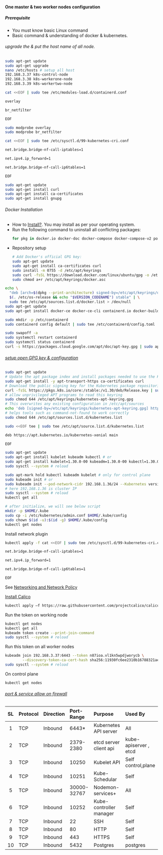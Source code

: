 #### One master & two worker nodes configuration

##### Prerequisite
- You must know basic Linux command
- Basic command & understanding of docker & kubernetes.

###### upgrade the & put the host name of all node.
```bash
sudo apt-get update
sudo apt-get upgrade
nano /etc/hosts # setup all host
192.168.3.37 k8s-control-node
192.168.3.38 k8s-workerone-node
192.168.3.39 k8s-workertwo-node
```
```bash
cat <<EOF | sudo tee /etc/modules-load.d/containerd.conf
```
```bash
overlay
```
```bash
br_netfilter
```
```bash
EOF
```
```bash
sudo modprobe overlay
sudo modprobe br_netfilter
```

```bash
cat <<EOF | sudo tee /etc/sysctl.d/99-kubernetes-cri.conf
```
```bash
net.bridge.bridge-nf-call-iptables=1
```
```bash
net.ipv4.ip_forward=1
```
```bash
net.bridge.bridge-nf-call-ip6tables=1
```
```bash
EOF
```

```bash
sudo apt-get update
sudo apt-get install curl
sudo apt-get install ca-certificates
sudo apt-get install gnupg
``` 

###### Docker Installation

- How to [Install?](https://docs.docker.com/get-docker/). You may install as per your operating system.
- Run the following command to uninstall all conflicting packages:
  ```bash
  for pkg in docker.io docker-doc docker-compose docker-compose-v2 podman-docker containerd runc; do sudo apt-get remove $pkg; done
  ```
- Repository setup
  ```bash
  # Add Docker's official GPG key:
  sudo apt-get update
  sudo apt-get install ca-certificates curl
  sudo install -m 0755 -d /etc/apt/keyrings
  sudo curl -fsSL https://download.docker.com/linux/ubuntu/gpg -o /etc/apt/keyrings/docker.asc
  sudo chmod a+r /etc/apt/keyrings/docker.asc
  ```
```bash
echo \
  "deb [arch=$(dpkg --print-architecture) signed-by=/etc/apt/keyrings/docker.asc] https://download.docker.com/linux/ubuntu \
  $(. /etc/os-release && echo "$VERSION_CODENAME") stable" | \
  sudo tee /etc/apt/sources.list.d/docker.list > /dev/null
sudo apt-get update
sudo apt-get install docker-ce docker-ce-cli containerd.io docker-buildx-plugin docker-compose-plugin
```

```bash
sudo mkdir -p /etc/containerd
sudo containerd config default | sudo tee /etc/containerd/config.toml
```

```bash
sudo swapoff -a
sudo systemctl restart containerd
sudo systemctl status containerd
curl -s https://packages.cloud.google.com/apt/doc/apt-key.gpg | sudo apt-key add -
```

###### [setup open GPG key & configuration](https://kubernetes.io/docs/tasks/tools/install-kubectl-linux/#install-using-native-package-management)
```bash
sudo apt-get update
# Update the apt package index and install packages needed to use the Kubernetes apt repository:
sudo apt-get install -y apt-transport-https ca-certificates curl
# Download the public signing key for the Kubernetes package repositories.
curl -fsSL https://pkgs.k8s.io/core:/stable:/v1.30/deb/Release.key | sudo gpg --dearmor -o /etc/apt/keyrings/kubernetes-apt-keyring.gpg
# allow unprivileged APT programs to read this keyring
sudo chmod 644 /etc/apt/keyrings/kubernetes-apt-keyring.gpg
# This overwrites any existing configuration in /etc/apt/sources
echo 'deb [signed-by=/etc/apt/keyrings/kubernetes-apt-keyring.gpg] https://pkgs.k8s.io/core:/stable:/v1.30/deb/ /' | sudo tee /etc/apt/sources.list.d/kubernetes.list
# helps tools such as command-not-found to work correctly
sudo chmod 644 /etc/apt/sources.list.d/kubernetes.list
```
```bash
sudo <<EOF tee | sudo tee /etc/apt/source.list.d/kubernetes.list
```
```bash
deb https://apt.kubernetes.io/kubernetes-xenial main
```
```bash
EOF
```

```bash
sudo apt-get update
sudo apt-get install kubelet kubeadm kubectl # or
sudo apt-get install kubelet=1.30.0-00 kubeadm=1.30.0-00 kubectl=1.30.0-00
sudo sysctl --system # reload
```

```bash
sudo apt-mark hold kubectl kubeadm kubelet # only for control plane
sudo kubeadm init # or
sudo kubeadm init --pod-network-cidr 192.168.1.36/24 --Kubernetes version: v1.30.0
# here 192.168.1.36 is cluster IP
sudo sysctl --system # reload
kubectl get all
```

```bash
# after initialize, we will see below script
mkdir -p $HOME/.kube
sudo cp -i /etc/kubernetes/admin.conf $HOME/.kube/config
sudo chown $(id -u):$(id -g) $HOME/.kube/config
kubectl get nodes
```

Install network plugin
```bash
kubectl apply -f cat <<EOF | sudo tee /etc/sysctl.d/99-kubernetes-cri.conf
```
```bash
net.bridge.bridge-nf-call-iptables=1
```
```bash
net.ipv4.ip_forward=1
```
```bash
net.bridge.bridge-nf-call-ip6tables=1
```
```bash
EOF
```

See [Networking and Network Policy](https://kubernetes.io/docs/concepts/cluster-administration/addons/)

[Install Calico](https://docs.tigera.io/calico/latest/getting-started/kubernetes/quickstart)
```bash
kubectl apply —f https://raw.githubusercontent.com/projectcalico/calico/y3.25.1/manifests/calico.yaml 
```

Run the token on working node
```bash
kubectl get nodes
kubectl get all
kubeadm token create --print-join-command
sudo sysctl --system # reload
```
Run this token on all worker nodes
```bash
kubeadm join 192.168.3.37:6443 --token n87ioa.vl1kn5wpdjworycb \
        --discovery-token-ca-cert-hash sha256:11930fc6ee2310b16788321ae62301a9bebb52b6438eef5011b54b0dd6922482
sudo sysctl --system # reload
```

On control plane
```bash
kubectl get nodes
```


###### [port & service allow on firewall](https://www.ibm.com/docs/en/cdfsp/7.6.1.x?topic=kubernetes-installing-kubeadm-kubelet-kubectl)

|  SL   | Protocol | Direction | Port-Range  | Purpose                 | Used By               |
| :---: | :------- | :-------- | :---------- | :---------------------- | :-------------------- |
|   1   | TCP      | Inbound   | 6443*       | Kubernetes API server   | All                   |
|   2   | TCP      | Inbound   | 2379- 2380  | etcd server client api  | kube-apiserver , etcd |
|   3   | TCP      | Inbound   | 10250       | Kubelet API             | Self control,plane    |
|   4   | TCP      | Inbound   | 10251       | Kube-Schedular          | Self                  |
|   5   | TCP      | Inbound   | 30000-32767 | Nodemon-services+       | All                   |
|   6   | TCP      | Inbound   | 10252       | Kube-controller manager | Self                  |
|   7   | TCP      | Inbound   | 22          | SSH                     | Self                  |
|   8   | TCP      | Inbound   | 80          | HTTP                    | Self                  |
|   9   | TCP      | Inbound   | 443         | HTTPS                   | Self                  |
|  10   | TCP      | Inbound   | 5432        | Postgres                | postgres              |